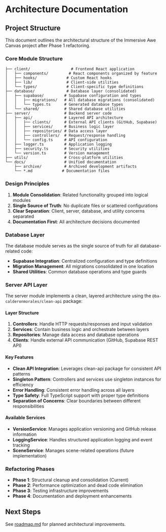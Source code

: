 # Architecture Documentation

## Project Structure

This document outlines the architectural structure of the Immersive Awe Canvas project after Phase 1 refactoring.

### Core Module Structure

```
├── client/                  # Frontend React application
│   ├── components/         # React components organized by feature
│   ├── hooks/             # Custom React hooks
│   ├── lib/               # Client-side utilities
│   └── types/             # Client-specific type definitions
├── database/              # Database layer (consolidated)
│   ├── supabase/         # Supabase configuration and types
│   │   ├── migrations/   # All database migrations (consolidated)
│   │   └── types.ts      # Generated database types
│   └── shared/           # Shared database utilities
├── server/               # Backend server code
│   ├── api/              # Layered API architecture
│   │   ├── clients/      # External API clients (GitHub, Supabase)
│   │   ├── services/     # Business logic layer
│   │   ├── repositories/ # Data access layer
│   │   ├── controllers/  # Request/response handling
│   │   └── config.ts     # API configuration
│   ├── logger.ts         # Application logging
│   ├── security.ts       # Security utilities
│   └── version.ts        # Version management
├── utils/                # Cross-platform utilities
└── docs/                 # Unified documentation
    ├── archive/          # Archived development artifacts
    └── *.md             # Documentation files
```

### Design Principles

1. **Module Consolidation**: Related functionality grouped into logical modules
2. **Single Source of Truth**: No duplicate files or scattered configurations
3. **Clear Separation**: Client, server, database, and utility concerns separated
4. **Documentation First**: All architecture decisions documented

### Database Layer

The database module serves as the single source of truth for all database-related code:

- **Supabase Integration**: Centralized configuration and type definitions
- **Migration Management**: All migrations consolidated in one location
- **Shared Utilities**: Common database operations and type guards

### Server API Layer

The server module implements a clean, layered architecture using the `@ba-calderonmorales/clean-api` package:

#### Layer Structure
1. **Controllers**: Handle HTTP requests/responses and input validation
2. **Services**: Contain business logic and orchestrate between layers  
3. **Repositories**: Manage data access and database operations
4. **Clients**: Handle external API communication (GitHub, Supabase REST API)

#### Key Features
- **Clean API Integration**: Leverages clean-api package for consistent API patterns
- **Singleton Pattern**: Controllers and services use singleton instances for efficiency
- **Error Handling**: Consistent error handling across all layers
- **Type Safety**: Full TypeScript support with proper type definitions
- **Separation of Concerns**: Clear boundaries between different responsibilities

#### Available Services
- **VersionService**: Manages application versioning and GitHub release information
- **LoggingService**: Handles structured application logging and event tracking
- **SceneService**: Manages scene-related operations (future implementation)

### Refactoring Phases

- **Phase 1**: Structural cleanup and consolidation (Current)
- **Phase 2**: Performance optimization and dead code elimination
- **Phase 3**: Testing infrastructure improvements
- **Phase 4**: Documentation and deployment enhancements

## Next Steps

See [roadmap.md](./roadmap.md) for planned architectural improvements.